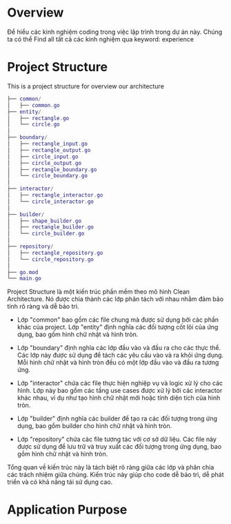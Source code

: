 # Overview
Để hiểu các kinh nghiệm coding trong việc lập trình trong dự án này. Chúng ta có thể Find all tất cả các kinh nghiệm qua keyword: experience
# Project Structure
This is a project structure for overview our architecture
```lua
├── common/
│   ├── common.go
├── entity/
│   ├── rectangle.go
│   └── circle.go
│
├── boundary/
│   ├── rectangle_input.go
│   ├── rectangle_output.go
│   ├── circle_input.go
│   ├── circle_output.go
│   ├── rectangle_boundary.go
│   └── circle_boundary.go
│
├── interactor/
│   ├── rectangle_interactor.go
│   └── circle_interactor.go
│
├── builder/
│   ├── shape_builder.go
│   ├── rectangle_builder.go
│   └── circle_builder.go
│
├── repository/
│   ├── rectangle_repository.go
│   └── circle_repository.go
│
├── go.mod
└── main.go
```
Project Structure là một kiến trúc phần mềm theo mô hình Clean Architecture. Nó được chia thành các lớp phân tách với nhau nhằm đảm bảo tính rõ ràng và dễ bảo trì.

* Lớp "common" bao gồm các file chung mà được sử dụng bởi các phần khác của project. Lớp "entity" định nghĩa các đối tượng cốt lõi của ứng dụng, bao gồm hình chữ nhật và hình tròn.

* Lớp "boundary" định nghĩa các lớp đầu vào và đầu ra cho các thực thể. Các lớp này được sử dụng để tách các yêu cầu vào và ra khỏi ứng dụng. Mỗi hình chữ nhật và hình tròn đều có một lớp đầu vào và đầu ra tương ứng.

* Lớp "interactor" chứa các file thực hiện nghiệp vụ và logic xử lý cho các hình. Lớp này bao gồm các tầng use cases được xử lý bởi các interactor khác nhau, ví dụ như tạo hình chữ nhật mới hoặc tính diện tích của hình tròn.

* Lớp "builder" định nghĩa các builder để tạo ra các đối tượng trong ứng dụng, bao gồm builder cho hình chữ nhật và hình tròn.

* Lớp "repository" chứa các file tương tác với cơ sở dữ liệu. Các file này được sử dụng để lưu trữ và truy xuất các đối tượng trong ứng dụng, bao gồm hình chữ nhật và hình tròn.  

Tổng quan về kiến trúc này là tách biệt rõ ràng giữa các lớp và phân chia các trách nhiệm giữa chúng. Kiến trúc này giúp cho code dễ bảo trì, dễ phát triển và có khả năng tái sử dụng cao.
# Application Purpose
